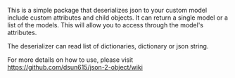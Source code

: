 This is a simple package that deserializes json to your custom model include custom attributes and child objects. It can return a single model or a list of the models. This will allow you to access through the model's attributes. 

The deserializer can read list of dictionaries, dictionary or json string.

For more details on how to use, please visit https://github.com/dsun615/json-2-object/wiki

